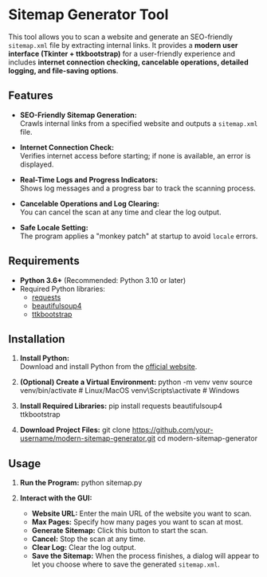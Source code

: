 # Sitemap Generator Tool

This tool allows you to scan a website and generate an SEO-friendly `sitemap.xml` file by extracting internal links. It provides a **modern user interface (Tkinter + ttkbootstrap)** for a user-friendly experience and includes **internet connection checking, cancelable operations, detailed logging, and file-saving options**.

## Features

- **SEO-Friendly Sitemap Generation:**  
  Crawls internal links from a specified website and outputs a `sitemap.xml` file.

- **Internet Connection Check:**  
  Verifies internet access before starting; if none is available, an error is displayed.

- **Real-Time Logs and Progress Indicators:**  
  Shows log messages and a progress bar to track the scanning process.

- **Cancelable Operations and Log Clearing:**  
  You can cancel the scan at any time and clear the log output.

- **Safe Locale Setting:**  
  The program applies a "monkey patch" at startup to avoid `locale` errors.

## Requirements

- **Python 3.6+** (Recommended: Python 3.10 or later)
- Required Python libraries:
  - [requests](https://pypi.org/project/requests/)
  - [beautifulsoup4](https://pypi.org/project/beautifulsoup4/)
  - [ttkbootstrap](https://pypi.org/project/ttkbootstrap/)

## Installation

1. **Install Python:**  
   Download and install Python from the [official website](https://www.python.org/downloads/).

2. **(Optional) Create a Virtual Environment:**
   python -m venv venv
   source venv/bin/activate   # Linux/MacOS
   venv\Scripts\activate      # Windows

3. **Install Required Libraries:**
   pip install requests beautifulsoup4 ttkbootstrap


4. **Download Project Files:**
   git clone https://github.com/your-username/modern-sitemap-generator.git
   cd modern-sitemap-generator


## Usage

1. **Run the Program:**
   python sitemap.py


2. **Interact with the GUI:**
   - **Website URL:** Enter the main URL of the website you want to scan.
   - **Max Pages:** Specify how many pages you want to scan at most.
   - **Generate Sitemap:** Click this button to start the scan.
   - **Cancel:** Stop the scan at any time.
   - **Clear Log:** Clear the log output.
   - **Save the Sitemap:** When the process finishes, a dialog will appear to let you choose where to save the generated `sitemap.xml`.
